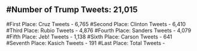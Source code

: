 #Number of Trump Tweets: 21,015
---
#First Place: Cruz Tweets - 6,765
#Second Place: Clinton Tweets - 6,410
#Third Place: Rubio Tweets - 4,876
#Fourth Place: Sanders Tweets - 4,079
#Fifth Place: Jeb! Tweets - 1,138
#Sixth Place: Carson Tweets - 641
#Seventh Place: Kasich Tweets - 191
#Last Place: Total Tweets -  
